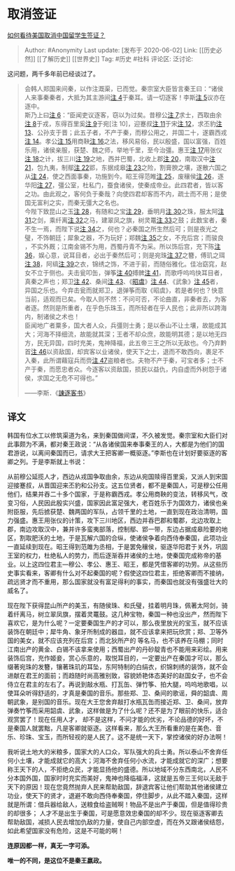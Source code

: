 # 取消签证
[如何看待美国取消中国留学生签证？](https://www.zhihu.com/question/398300808/answer/1259354942)

> Author: #Anonymity
> Last update: [发布于 2020-06-02]
> Link: [[历史必然]] [[了解历史]] [[世界史]]
> Tag: #历史 #社科
> 评论区:
> 泛讨论:

这问题，两千多年前已经谈过了。

> 会韩人郑国来间秦，以作注溉渠，已而觉。秦宗室大臣皆言秦王曰：“诸侯人来事秦秦者，大抵为其主游间[注 4](https://link.zhihu.com/?target=https%3A//zh.m.wikipedia.org/zh-sg/%25E8%25AB%25AB%25E9%2580%2590%25E5%25AE%25A2%25E6%259B%25B8%23cite_note-13)于秦耳。请一切逐客！李斯[注 5](https://link.zhihu.com/?target=https%3A//zh.m.wikipedia.org/zh-sg/%25E8%25AB%25AB%25E9%2580%2590%25E5%25AE%25A2%25E6%259B%25B8%23cite_note-14)议亦在逐中。  
> 斯乃上曰[注 6](https://link.zhihu.com/?target=https%3A//zh.m.wikipedia.org/zh-sg/%25E8%25AB%25AB%25E9%2580%2590%25E5%25AE%25A2%25E6%259B%25B8%23cite_note-15)：“臣闻吏议逐客，窃以为过矣。昔穆公[注 7](https://link.zhihu.com/?target=https%3A//zh.m.wikipedia.org/zh-sg/%25E8%25AB%25AB%25E9%2580%2590%25E5%25AE%25A2%25E6%259B%25B8%23cite_note-16)求士，西取由余[注 8](https://link.zhihu.com/?target=https%3A//zh.m.wikipedia.org/zh-sg/%25E8%25AB%25AB%25E9%2580%2590%25E5%25AE%25A2%25E6%259B%25B8%23cite_note-17)于戎，东得百里奚[注 9](https://link.zhihu.com/?target=https%3A//zh.m.wikipedia.org/zh-sg/%25E8%25AB%25AB%25E9%2580%2590%25E5%25AE%25A2%25E6%259B%25B8%23cite_note-18)于宛[注 10]，迎蹇叔[注 11](https://link.zhihu.com/?target=https%3A//zh.m.wikipedia.org/zh-sg/%25E8%25AB%25AB%25E9%2580%2590%25E5%25AE%25A2%25E6%259B%25B8%23cite_note-20)于宋[注 12](https://link.zhihu.com/?target=https%3A//zh.m.wikipedia.org/zh-sg/%25E8%25AB%25AB%25E9%2580%2590%25E5%25AE%25A2%25E6%259B%25B8%23cite_note-21)，求丕豹[注 13](https://link.zhihu.com/?target=https%3A//zh.m.wikipedia.org/zh-sg/%25E8%25AB%25AB%25E9%2580%2590%25E5%25AE%25A2%25E6%259B%25B8%23cite_note-22)、公孙支于晋；此五子者，不产于秦，而穆公用之，并国二十，遂霸西戎[注 14](https://link.zhihu.com/?target=https%3A//zh.m.wikipedia.org/zh-sg/%25E8%25AB%25AB%25E9%2580%2590%25E5%25AE%25A2%25E6%259B%25B8%23cite_note-23)。孝公[注 15](https://link.zhihu.com/?target=https%3A//zh.m.wikipedia.org/zh-sg/%25E8%25AB%25AB%25E9%2580%2590%25E5%25AE%25A2%25E6%259B%25B8%23cite_note-24)用商鞅[注 16](https://link.zhihu.com/?target=https%3A//zh.m.wikipedia.org/zh-sg/%25E8%25AB%25AB%25E9%2580%2590%25E5%25AE%25A2%25E6%259B%25B8%23cite_note-25)之法，移风易俗，民以殷盛，国以富强，百姓乐用，诸侯亲服，获楚、魏之师，举地千里，至今治彊。惠王[注 17](https://link.zhihu.com/?target=https%3A//zh.m.wikipedia.org/zh-sg/%25E8%25AB%25AB%25E9%2580%2590%25E5%25AE%25A2%25E6%259B%25B8%23cite_note-26)用张仪[注 18](https://link.zhihu.com/?target=https%3A//zh.m.wikipedia.org/zh-sg/%25E8%25AB%25AB%25E9%2580%2590%25E5%25AE%25A2%25E6%259B%25B8%23cite_note-27)之计，拔三川[注 19](https://link.zhihu.com/?target=https%3A//zh.m.wikipedia.org/zh-sg/%25E8%25AB%25AB%25E9%2580%2590%25E5%25AE%25A2%25E6%259B%25B8%23cite_note-28)之地，西并巴蜀，北收上郡[注 20](https://link.zhihu.com/?target=https%3A//zh.m.wikipedia.org/zh-sg/%25E8%25AB%25AB%25E9%2580%2590%25E5%25AE%25A2%25E6%259B%25B8%23cite_note-29)，南取汉中[注 21](https://link.zhihu.com/?target=https%3A//zh.m.wikipedia.org/zh-sg/%25E8%25AB%25AB%25E9%2580%2590%25E5%25AE%25A2%25E6%259B%25B8%23cite_note-30)，包九夷，制鄢[注 22](https://link.zhihu.com/?target=https%3A//zh.m.wikipedia.org/zh-sg/%25E8%25AB%25AB%25E9%2580%2590%25E5%25AE%25A2%25E6%259B%25B8%23cite_note-31)郢，东据成皋[注 23](https://link.zhihu.com/?target=https%3A//zh.m.wikipedia.org/zh-sg/%25E8%25AB%25AB%25E9%2580%2590%25E5%25AE%25A2%25E6%259B%25B8%23cite_note-32)之险，割膏腴之壤，遂散六国之从[注 24](https://link.zhihu.com/?target=https%3A//zh.m.wikipedia.org/zh-sg/%25E8%25AB%25AB%25E9%2580%2590%25E5%25AE%25A2%25E6%259B%25B8%23cite_note-33)，使之西面事秦，功施到今。昭王得范睢[注 25](https://link.zhihu.com/?target=https%3A//zh.m.wikipedia.org/zh-sg/%25E8%25AB%25AB%25E9%2580%2590%25E5%25AE%25A2%25E6%259B%25B8%23cite_note-34)，废穰侯[注 26](https://link.zhihu.com/?target=https%3A//zh.m.wikipedia.org/zh-sg/%25E8%25AB%25AB%25E9%2580%2590%25E5%25AE%25A2%25E6%259B%25B8%23cite_note-35)，逐华阳[注 27](https://link.zhihu.com/?target=https%3A//zh.m.wikipedia.org/zh-sg/%25E8%25AB%25AB%25E9%2580%2590%25E5%25AE%25A2%25E6%259B%25B8%23cite_note-36)，彊公室，杜私门，蚕食诸侯，使秦成帝业。此四君者，皆以客之功。由此观之，客何负于秦哉？向使四君却客而不内，疏士而不用；是使国无富利之实，而秦无彊大之名也。  
> 今陛下致昆山之玉[注 28](https://link.zhihu.com/?target=https%3A//zh.m.wikipedia.org/zh-sg/%25E8%25AB%25AB%25E9%2580%2590%25E5%25AE%25A2%25E6%259B%25B8%23cite_note-37)，有随和之宝[注 29](https://link.zhihu.com/?target=https%3A//zh.m.wikipedia.org/zh-sg/%25E8%25AB%25AB%25E9%2580%2590%25E5%25AE%25A2%25E6%259B%25B8%23cite_note-38)，垂明月[注 30](https://link.zhihu.com/?target=https%3A//zh.m.wikipedia.org/zh-sg/%25E8%25AB%25AB%25E9%2580%2590%25E5%25AE%25A2%25E6%259B%25B8%23cite_note-39)之珠，服太阿[注 31](https://link.zhihu.com/?target=https%3A//zh.m.wikipedia.org/zh-sg/%25E8%25AB%25AB%25E9%2580%2590%25E5%25AE%25A2%25E6%259B%25B8%23cite_note-40)之剑，乘纤离[注 32](https://link.zhihu.com/?target=https%3A//zh.m.wikipedia.org/zh-sg/%25E8%25AB%25AB%25E9%2580%2590%25E5%25AE%25A2%25E6%259B%25B8%23cite_note-41)之马，建翠凤之旗，树灵鼍[注 33](https://link.zhihu.com/?target=https%3A//zh.m.wikipedia.org/zh-sg/%25E8%25AB%25AB%25E9%2580%2590%25E5%25AE%25A2%25E6%259B%25B8%23cite_note-42)之鼓；此数宝者，秦不生一焉，而陛下说[注 34](https://link.zhihu.com/?target=https%3A//zh.m.wikipedia.org/zh-sg/%25E8%25AB%25AB%25E9%2580%2590%25E5%25AE%25A2%25E6%259B%25B8%23cite_note-43)之，何也？必秦国之所生然后可；则是夜光之璧，不饰朝廷；犀象之器，不为玩好；郑魏[注 35](https://link.zhihu.com/?target=https%3A//zh.m.wikipedia.org/zh-sg/%25E8%25AB%25AB%25E9%2580%2590%25E5%25AE%25A2%25E6%259B%25B8%23cite_note-44)之女，不充后宫；而骏良 ，不实外厩；江南金锡不为用，西蜀丹青不为采。所以饰后宫，充下陈[注 36](https://link.zhihu.com/?target=https%3A//zh.m.wikipedia.org/zh-sg/%25E8%25AB%25AB%25E9%2580%2590%25E5%25AE%25A2%25E6%259B%25B8%23cite_note-45)，娱心意，说耳目者，必出于秦然后可；则是宛珠[注 37](https://link.zhihu.com/?target=https%3A//zh.m.wikipedia.org/zh-sg/%25E8%25AB%25AB%25E9%2580%2590%25E5%25AE%25A2%25E6%259B%25B8%23cite_note-46)之簪，傅玑之珥[注 38](https://link.zhihu.com/?target=https%3A//zh.m.wikipedia.org/zh-sg/%25E8%25AB%25AB%25E9%2580%2590%25E5%25AE%25A2%25E6%259B%25B8%23cite_note-47)，阿缟[注 39](https://link.zhihu.com/?target=https%3A//zh.m.wikipedia.org/zh-sg/%25E8%25AB%25AB%25E9%2580%2590%25E5%25AE%25A2%25E6%259B%25B8%23cite_note-48)之衣，锦绣之饰，不进于前，而随俗雅化。佳冶窈窕，赵女不立于侧也。夫击瓮叩缶，弹筝[注 40](https://link.zhihu.com/?target=https%3A//zh.m.wikipedia.org/zh-sg/%25E8%25AB%25AB%25E9%2580%2590%25E5%25AE%25A2%25E6%259B%25B8%23cite_note-49)搏髀[注 41](https://link.zhihu.com/?target=https%3A//zh.m.wikipedia.org/zh-sg/%25E8%25AB%25AB%25E9%2580%2590%25E5%25AE%25A2%25E6%259B%25B8%23cite_note-50)，而歌呼呜呜快耳目者，真秦之声也；郑卫[注 42](https://link.zhihu.com/?target=https%3A//zh.m.wikipedia.org/zh-sg/%25E8%25AB%25AB%25E9%2580%2590%25E5%25AE%25A2%25E6%259B%25B8%23cite_note-51)、桑间[注 43](https://link.zhihu.com/?target=https%3A//zh.m.wikipedia.org/zh-sg/%25E8%25AB%25AB%25E9%2580%2590%25E5%25AE%25A2%25E6%259B%25B8%23cite_note-52)、《[昭虞](https://www.zhihu.com/search?q=%E6%98%AD%E8%99%9E&search_source=Entity&hybrid_search_source=Entity&hybrid_search_extra=%7B%22sourceType%22%3A%22answer%22%2C%22sourceId%22%3A1259354942%7D)》[注 44](https://link.zhihu.com/?target=https%3A//zh.m.wikipedia.org/zh-sg/%25E8%25AB%25AB%25E9%2580%2590%25E5%25AE%25A2%25E6%259B%25B8%23cite_note-53)、《武象》[注 45](https://link.zhihu.com/?target=https%3A//zh.m.wikipedia.org/zh-sg/%25E8%25AB%25AB%25E9%2580%2590%25E5%25AE%25A2%25E6%259B%25B8%23cite_note-54)者，异国之乐也。今弃击瓮而就郑卫，退弹筝而取《昭虞》，若是者何也？快意当前，适观而已矣。今取人则不然：不问可否，不论曲直，非秦者去，为客者逐。然则是所重者，在乎色乐珠玉，而所轻者在乎人民也；此非所以跨海内，制诸侯之术也！  
> 臣闻地广者粟多，国大者人众，兵彊则士勇；是以泰山不让土壤，故能成其大；河海不择细流，故能就其深；王者不却众庶，故能明其德；是以地无四方，民无异国，四时充美，鬼神降福，此五帝三王之所以无敌也。今乃弃黔首[注 46](https://link.zhihu.com/?target=https%3A//zh.m.wikipedia.org/zh-sg/%25E8%25AB%25AB%25E9%2580%2590%25E5%25AE%25A2%25E6%259B%25B8%23cite_note-55)以资敌国，却宾客以业诸侯，使天下之士，退而不敢西向，裹足不入秦，此所谓藉寇兵而赍[注 47](https://link.zhihu.com/?target=https%3A//zh.m.wikipedia.org/zh-sg/%25E8%25AB%25AB%25E9%2580%2590%25E5%25AE%25A2%25E6%259B%25B8%23cite_note-56)盗粮者也。夫物不产于秦，可宝者多；士不产于秦，而愿忠者众。今逐客以资敌国，损民以益仇，内自虚而外树怨于诸侯，求国之无危不可得也。”  
>   
> ——李斯．《[諌逐客书](https://www.zhihu.com/search?q=%E8%AB%8C%E9%80%90%E5%AE%A2%E4%B9%A6&search_source=Entity&hybrid_search_source=Entity&hybrid_search_extra=%7B%22sourceType%22%3A%22answer%22%2C%22sourceId%22%3A1259354942%7D)》

## 译文
韩国有位水工以修筑渠道为名，来到秦国做间谍，不久被发觉。秦宗室和大臣们对此事颇为不满，都对秦王政说：“从各诸侯国来奉事秦王的人，大都是为他们的国君游说，以离间秦国而已，请求大王把客卿一概驱逐。”李斯也在计划好要驱逐的客卿之列。于是李斯就上书说：

从前穆公延揽人才，西边从戎国争取由余，东边从宛国赎得百里奚，又派人到宋国迎接蹇叔，从晋国迎来丕豹和公孙支。这五位贤者，都不是秦国人，可是穆公任用他们，结果并吞二十多个国家，于是称霸西戎。孝公用商鞅的变法，转移风气，改变习俗，人民因此殷实兴盛，国家因此富足强大，老百姓乐于为国效力，诸侯也亲附臣服，先后掳获楚、魏两国的军队，占领千里的土地，一直到现在政治清明，国力强盛。惠王用张仪的计策，攻下三川地区，西边并吞巴郡和蜀郡，北边攻取上郡，南边攻取汉中，兼并许多蛮夷部落，控制鄢、郢一带，东边占据成皋险要的地区，割取肥沃的土地，于是瓦解六国的合纵，使诸侯争着向西侍奉秦国，此项功业一直延续到现在。昭王得到范雎为丞相，于是罢免穰侯，驱逐华阳君于关外，巩固王室的权力，杜绝私人的势力，而后逐渐吞并诸侯的土地，使秦国完成称帝的基业。以上这四位君主—穆公、孝公、惠王、昭王，都是凭借客卿的功劳。从这些历史事实看来，客卿有什么对不起秦国的呢？假使这四位君主，拒绝客卿而不接纳，疏远贤才而不重用，那么国家就没有富足得利的事实，而秦国也就没有强盛壮大的威名了。

现在陛下获得昆山所产的美玉，有随侯珠、和氏璧，挂着明月珠，佩著太阿剑，骑着纤离马，树立翠凤旗，摆着灵鼍鼓。这几种宝物，秦国一种也没出产，然而陛下喜欢它，是为什么呢？一定要秦国生产的才可以，那么夜里放光的宝玉，就不应该装饰在朝廷中；犀牛角、象牙所制成的器皿，就不应该拿来把玩欣赏；郑、卫等外国的美女，就不应该充列在后宫；而北狄所产的 等名马，也不该养在马棚；同时江南出产的黄金、白锡不该拿来使用；西蜀出产的丹砂靛青也不能用来彩绘。用来装饰后宫，充作姬妾，赏心乐意的，取悦耳目的，一定要出产在秦国才可以，那么缀著宛珠的发簪，镶著珠玑的耳坠，东阿特制的白绢衣，织锦刺绣的装饰，就不会进献在君王的面前；而趋随时尚高雅别致，容貌娇艳体态美好的赵国女子，也不会侍立在君主的左右了。再说到敲水瓶、打瓦缶、弹竹筝、拍大腿，呜呜地歌唱，以使耳朵听得舒适的，才真是秦国的音乐。那些郑、卫、桑间的歌谣，舜的韶虞、周朝武象，是别国的音乐。现在大王您舍弃敲打水瓶瓦缶而接近郑、卫、桑间，放弃弹奏竹筝而采用韶虞、武象，这样做是为了什么呢？还不是为了眼前的快乐，适合观赏罢了！现在任用人才， 却不是这样，不问才能的优劣，不论品德的好坏，不是秦国人就罢黜，凡是客卿就驱逐。这样看来，那么大王所看重的是在美色、音乐、珍珠、宝玉，而所轻视的是人民了。这不是统一天下，掌控诸侯的好办法啊！

我听说土地大的米粮多，国家大的人口众，军队强大的兵士勇。所以泰山不舍弃任何小土壤，才能成就它的高大；河海不舍弃任何小水流，才能成就它的深广；想要称王天下的人，不拒绝众民，才能显扬他的盛德。所以地域不分东西南北，人民不分本国外国，国家时时充实而美好，鬼神也降临福泽，这就是五帝三王何以无敌于天下的原因！现在您竟然抛弃人民来帮助敌国，辞退宾客让他们帮助其他诸侯建立功业，使天下的贤才，退避不敢向西侍奉秦国，停住脚步，从此不踏入秦国，这样就是所谓：借兵器给敌人，送粮食给盗贼啊！物品不是出产于秦国，但是值得珍贵的却很多； 人才不是出生于秦国，可是愿意效忠秦国的却不少。现在驱逐客卿去帮助敌国，减损人民去增加仇敌的力量，使自己内部空虚，而在外又跟诸侯结怨，如此希望国家没有危险，这是不可能的啊！

**连原因都一样，真无一字可添。**

**唯一的不同，是这位不是秦王嬴政。**
